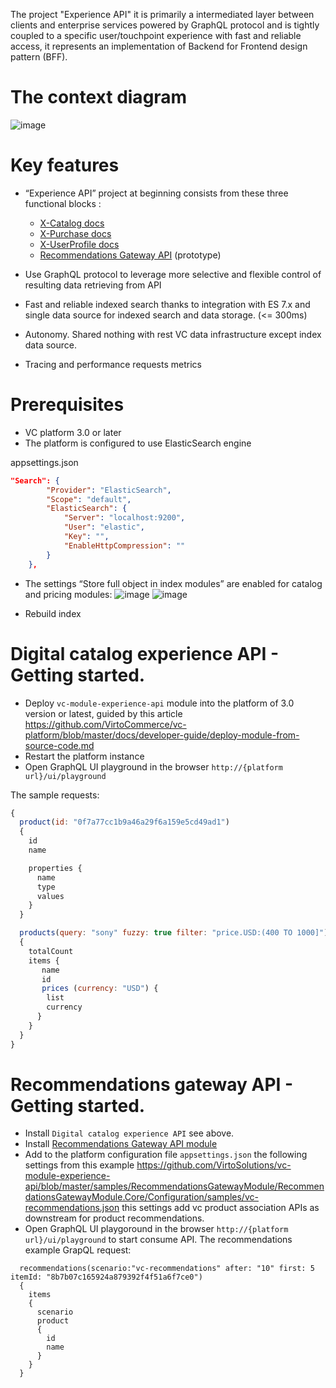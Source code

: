 The project "Experience API" it is primarily a intermediated layer between clients and enterprise  services powered by GraphQL protocol and is tightly coupled to a specific user/touchpoint  experience with fast and reliable access, it represents an implementation of Backend for Frontend design pattern (BFF).

# The context diagram
![image](https://user-images.githubusercontent.com/7566324/84039908-38258300-a9a2-11ea-9421-2c51462d69af.png)


# Key features
- “Experience API” project at beginning consists from these three functional blocks :
	-  [X-Catalog docs](./docs/x-catalog-reference.md)
	-  [X-Purchase docs](./docs/x-purchase-reference.md)
	-  [X-UserProfile docs]()
	-  [Recommendations Gateway API](https://github.com/VirtoSolutions/vc-module-experience-api/tree/master/samples/RecommendationsGatewayModule) (prototype)

- Use GraphQL protocol to leverage more selective and flexible control of resulting data retrieving from API

- Fast and reliable indexed search thanks to integration with ES 7.x  and single data source for indexed search and data storage. (<= 300ms)

- Autonomy. Shared nothing with rest VC data infrastructure except index data source.

- Tracing and performance requests metrics


# Prerequisites
- VC platform 3.0 or later
- The platform is configured to use ElasticSearch engine

appsettings.json

```Json
"Search": {
        "Provider": "ElasticSearch",
        "Scope": "default",
        "ElasticSearch": {
            "Server": "localhost:9200",
            "User": "elastic",
            "Key": "",
            "EnableHttpCompression": ""
        }
    },
```
- The settings “Store full object in index modules” are enabled for catalog and pricing modules:
![image](https://user-images.githubusercontent.com/7566324/82232622-29adf380-992f-11ea-8df6-9d08fb0b421a.png)
![image](https://user-images.githubusercontent.com/7566324/82232762-5530de00-992f-11ea-8c8c-22766f8fa121.png)

- Rebuild index

# Digital catalog experience API - Getting started.

- Deploy `vc-module-experience-api`  module into the platform of 3.0 version or latest, guided by this article https://github.com/VirtoCommerce/vc-platform/blob/master/docs/developer-guide/deploy-module-from-source-code.md
- Restart the platform instance
- Open GraphQL UI playground in the browser `http://{platform url}/ui/playground`

The sample requests:
```js
{
  product(id: "0f7a77cc1b9a46a29f6a159e5cd49ad1")
  {
    id
    name

    properties {
      name
      type
      values
    }
  }

  products(query: "sony" fuzzy: true filter: "price.USD:(400 TO 1000]")
  {
    totalCount
   	items {
       name
       id
       prices (currency: "USD") {
        list
        currency
      }
    }
  }
}
```

# Recommendations gateway API - Getting started.
- Install `Digital catalog experience API` see above.
- Install [Recommendations Gateway API module](https://github.com/VirtoSolutions/vc-module-experience-api/tree/master/samples/RecommendationsGatewayModule)
- Add to the platform configuration file `appsettings.json` the following settings from this example https://github.com/VirtoSolutions/vc-module-experience-api/blob/master/samples/RecommendationsGatewayModule/RecommendationsGatewayModule.Core/Configuration/samples/vc-recommendations.json
this settings add vc product association APIs as downstream for  product recommendations.
- Open GraphQL UI playgoround in the browser `http://{platform url}/ui/playground` to start consume API.
The recommendations example GrapQL request:
```Js
  recommendations(scenario:"vc-recommendations" after: "10" first: 5 itemId: "8b7b07c165924a879392f4f51a6f7ce0")
  {
    items
    {
      scenario
      product
      {
        id
        name
      }
    }
  }
```

